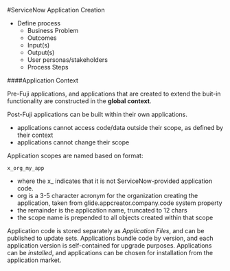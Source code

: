 #ServiceNow Application Creation

* Define process
    - Business Problem
    - Outcomes
    - Input(s)
    - Output(s)
    - User personas/stakeholders
    - Process Steps

####Application Context

Pre-Fuji applications, and applications that are created to extend the buit-in functionality are constructed in the **global context**.

Post-Fuji applications can be built within their own applications.
* applications cannot access code/data outside their scope, as defined by their context
* applications cannot change their scope

Application scopes are named based on format:

```
x_org_my_app
```

* where the x_ indicates that it is not ServiceNow-provided application code.
* org is a 3-5 character acronym for the organization creating the application, taken from glide.appcreator.company.code system property
* the remainder is the application name, truncated to 12 chars
* the scope name is prepended to all objects created within that scope

Application code is stored separately as *Application Files*, and can be published to update sets. Applications bundle code by version, and each application version is self-contained for upgrade purposes. Applications can be *installed*, and applications can be chosen for installation from the application market.

